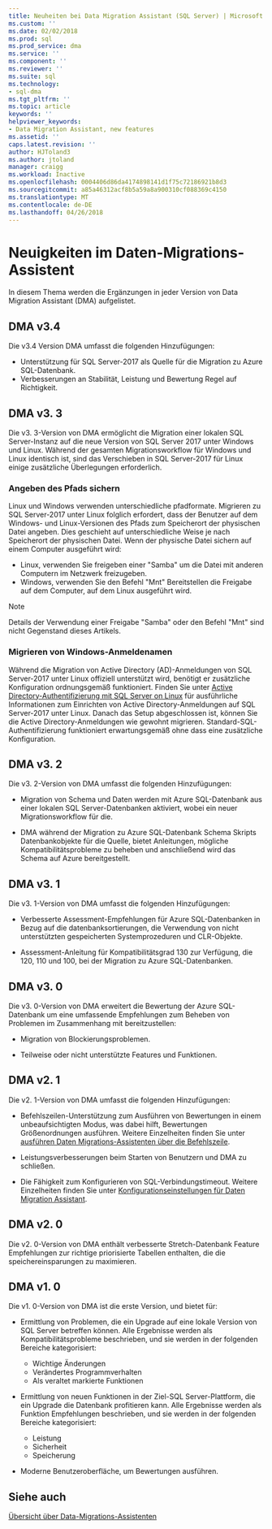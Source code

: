 ```yaml
---
title: Neuheiten bei Data Migration Assistant (SQL Server) | Microsoft Docs
ms.custom: ''
ms.date: 02/02/2018
ms.prod: sql
ms.prod_service: dma
ms.service: ''
ms.component: ''
ms.reviewer: ''
ms.suite: sql
ms.technology:
- sql-dma
ms.tgt_pltfrm: ''
ms.topic: article
keywords: ''
helpviewer_keywords:
- Data Migration Assistant, new features
ms.assetid: ''
caps.latest.revision: ''
author: HJToland3
ms.author: jtoland
manager: craigg
ms.workload: Inactive
ms.openlocfilehash: 0004406d86da4174898141d1f75c72186921b8d3
ms.sourcegitcommit: a85a46312acf8b5a59a8a900310cf088369c4150
ms.translationtype: MT
ms.contentlocale: de-DE
ms.lasthandoff: 04/26/2018
---
```

# <a name="whats-new-in-data-migration-assistant"></a>Neuigkeiten im Daten-Migrations-Assistent

In diesem Thema werden die Ergänzungen in jeder Version von Data Migration Assistant (DMA) aufgelistet.

## <a name="dma-v34"></a>DMA v3.4
Die v3.4 Version DMA umfasst die folgenden Hinzufügungen:
- Unterstützung für SQL Server-2017 als Quelle für die Migration zu Azure SQL-Datenbank.
- Verbesserungen an Stabilität, Leistung und Bewertung Regel auf Richtigkeit.

## <a name="dma-v33"></a>DMA v3. 3
Die v3. 3-Version von DMA ermöglicht die Migration einer lokalen SQL Server-Instanz auf die neue Version von SQL Server 2017 unter Windows und Linux. Während der gesamten Migrationsworkflow für Windows und Linux identisch ist, sind das Verschieben in SQL Server-2017 für Linux einige zusätzliche Überlegungen erforderlich.

### <a name="specifying-the-back-up-path"></a>Angeben des Pfads sichern
Linux und Windows verwenden unterschiedliche pfadformate. Migrieren zu SQL Server-2017 unter Linux folglich erfordert, dass der Benutzer auf dem Windows- und Linux-Versionen des Pfads zum Speicherort der physischen Datei angeben. Dies geschieht auf unterschiedliche Weise je nach Speicherort der physischen Datei.
Wenn der physische Datei sichern auf einem Computer ausgeführt wird:
- Linux, verwenden Sie freigeben einer "Samba" um die Datei mit anderen Computern im Netzwerk freizugeben.
-   Windows, verwenden Sie den Befehl "Mnt" Bereitstellen die Freigabe auf dem Computer, auf dem Linux ausgeführt wird.

> [!NOTE]
> Details der Verwendung einer Freigabe "Samba" oder den Befehl "Mnt" sind nicht Gegenstand dieses Artikels.

### <a name="migrating-windows-logins"></a>Migrieren von Windows-Anmeldenamen
Während die Migration von Active Directory (AD)-Anmeldungen von SQL Server-2017 unter Linux offiziell unterstützt wird, benötigt er zusätzliche Konfiguration ordnungsgemäß funktioniert. Finden Sie unter [Active Directory-Authentifizierung mit SQL Server on Linux](https://docs.microsoft.com/en-us/sql/linux/sql-server-linux-active-directory-authentication) für ausführliche Informationen zum Einrichten von Active Directory-Anmeldungen auf SQL Server-2017 unter Linux. Danach das Setup abgeschlossen ist, können Sie die Active Directory-Anmeldungen wie gewohnt migrieren. Standard-SQL-Authentifizierung funktioniert erwartungsgemäß ohne dass eine zusätzliche Konfiguration.

## <a name="dma-v32"></a>DMA v3. 2
Die v3. 2-Version von DMA umfasst die folgenden Hinzufügungen:

- Migration von Schema und Daten werden mit Azure SQL-Datenbank aus einer lokalen SQL Server-Datenbanken aktiviert, wobei ein neuer Migrationsworkflow für die.

- DMA während der Migration zu Azure SQL-Datenbank Schema Skripts Datenbankobjekte für die Quelle, bietet Anleitungen, mögliche Kompatibilitätsprobleme zu beheben und anschließend wird das Schema auf Azure bereitgestellt.

## <a name="dma-v31"></a>DMA v3. 1
Die v3. 1-Version von DMA umfasst die folgenden Hinzufügungen:

- Verbesserte Assessment-Empfehlungen für Azure SQL-Datenbanken in Bezug auf die datenbanksortierungen, die Verwendung von nicht unterstützten gespeicherten Systemprozeduren und CLR-Objekte.

- Assessment-Anleitung für Kompatibilitätsgrad 130 zur Verfügung, die 120, 110 und 100, bei der Migration zu Azure SQL-Datenbanken.

## <a name="dma-v30"></a>DMA v3. 0
Die v3. 0-Version von DMA erweitert die Bewertung der Azure SQL-Datenbank um eine umfassende Empfehlungen zum Beheben von Problemen im Zusammenhang mit bereitzustellen:

- Migration von Blockierungsproblemen.

- Teilweise oder nicht unterstützte Features und Funktionen.

## <a name="dma-v21"></a>DMA v2. 1
Die v2. 1-Version von DMA umfasst die folgenden Hinzufügungen:
- Befehlszeilen-Unterstützung zum Ausführen von Bewertungen in einem unbeaufsichtigten Modus, was dabei hilft, Bewertungen Größenordnungen ausführen. Weitere Einzelheiten finden Sie unter [ausführen Daten Migrations-Assistenten über die Befehlszeile](dma-commandline.md).

- Leistungsverbesserungen beim Starten von Benutzern und DMA zu schließen.

- Die Fähigkeit zum Konfigurieren von SQL-Verbindungstimeout. Weitere Einzelheiten finden Sie unter [Konfigurationseinstellungen für Daten Migration Assistant](dma-configurationsettings.md).

## <a name="dma-v20"></a>DMA v2. 0
Die v2. 0-Version von DMA enthält verbesserte Stretch-Datenbank Feature Empfehlungen zur richtige priorisierte Tabellen enthalten, die die speichereinsparungen zu maximieren.

## <a name="dma-v10"></a>DMA v1. 0
Die v1. 0-Version von DMA ist die erste Version, und bietet für:
- Ermittlung von Problemen, die ein Upgrade auf eine lokale Version von SQL Server betreffen können. Alle Ergebnisse werden als Kompatibilitätsprobleme beschrieben, und sie werden in der folgenden Bereiche kategorisiert:
    -   Wichtige Änderungen
    - Verändertes Programmverhalten
    - Als veraltet markierte Funktionen

- Ermittlung von neuen Funktionen in der Ziel-SQL Server-Plattform, die ein Upgrade die Datenbank profitieren kann. Alle Ergebnisse werden als Funktion Empfehlungen beschrieben, und sie werden in der folgenden Bereiche kategorisiert:
    - Leistung
    - Sicherheit
    - Speicherung

-   Moderne Benutzeroberfläche, um Bewertungen ausführen.

## <a name="see-also"></a>Siehe auch

[Übersicht über Data-Migrations-Assistenten](../dma/dma-overview.md)
